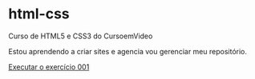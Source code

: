 # html-css
 Curso de HTML5 e CSS3 do CursoemVideo

 Estou aprendendo a criar sites e agencia vou gerenciar meu repositório.

 <a href="https://josias-moura.github.io/html-css/exerciocios/ex001/index.html">Executar o exercício 001</a>

